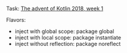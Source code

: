 Task: [The advent of Kotlin 2018, week 1](https://blog.kotlin-academy.com/advent-of-kotlin-week-2-dependency-injection-351f615da2e1)

Flavors:

 * inject with global scope: package global
 * inject with local scope: package instantiate
 * inject without reflection: package noreflect
